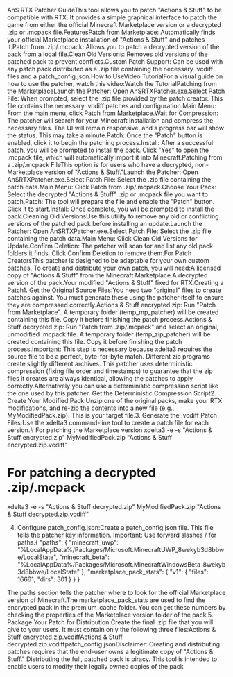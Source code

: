 AnS RTX Patcher GuideThis tool allows you to patch "Actions & Stuff" to be compatible with RTX. It provides a simple graphical interface to patch the game from either the official Minecraft Marketplace version or a decrypted .zip or .mcpack file.FeaturesPatch from Marketplace: Automatically finds your official Marketplace installation of "Actions & Stuff" and patches it.Patch from .zip/.mcpack: Allows you to patch a decrypted version of the pack from a local file.Clean Old Versions: Removes old versions of the patched pack to prevent conflicts.Custom Patch Support: Can be used with any patch pack distributed as a .zip file containing the necessary .vcdiff files and a patch_config.json.How to UseVideo TutorialFor a visual guide on how to use the patcher, watch this video:Watch the TutorialPatching from the MarketplaceLaunch the Patcher: Open AnSRTXPatcher.exe.Select Patch File: When prompted, select the .zip file provided by the patch creator. This file contains the necessary .vcdiff patches and configuration.Main Menu: From the main menu, click Patch from Marketplace.Wait for Compression: The patcher will search for your Minecraft installation and compress the necessary files. The UI will remain responsive, and a progress bar will show the status. This may take a minute.Patch: Once the "Patch" button is enabled, click it to begin the patching process.Install: After a successful patch, you will be prompted to install the pack. Click "Yes" to open the .mcpack file, which will automatically import it into Minecraft.Patching from a .zip/.mcpack FileThis option is for users who have a decrypted, non-Marketplace version of "Actions & Stuff."Launch the Patcher: Open AnSRTXPatcher.exe.Select Patch File: Select the .zip file containing the patch data.Main Menu: Click Patch from .zip/.mcpack.Choose Your Pack: Select the decrypted "Actions & Stuff" .zip or .mcpack file you want to patch.Patch: The tool will prepare the file and enable the "Patch" button. Click it to start.Install: Once complete, you will be prompted to install the pack.Cleaning Old VersionsUse this utility to remove any old or conflicting versions of the patched pack before installing an update.Launch the Patcher: Open AnSRTXPatcher.exe.Select Patch File: Select the .zip file containing the patch data.Main Menu: Click Clean Old Versions for Update.Confirm Deletion: The patcher will scan for and list any old pack folders it finds. Click Confirm Deletion to remove them.For Patch CreatorsThis patcher is designed to be adaptable for your own custom patches. To create and distribute your own patch, you will need:A licensed copy of "Actions & Stuff" from the Minecraft Marketplace.A decrypted version of the pack.Your modified "Actions & Stuff" fixed for RTX.Creating a Patch1. Get the Original Source Files:You need two "original" files to create patches against. You must generate these using the patcher itself to ensure they are compressed correctly.Actions & Stuff encrypted.zip: Run "Patch from Marketplace". A temporary folder (temp_mp_patcher) will be created containing this file. Copy it before finishing the patch process.Actions & Stuff decrypted.zip: Run "Patch from .zip/.mcpack" and select an original, unmodified .mcpack file. A temporary folder (temp_zip_patcher) will be created containing this file. Copy it before finishing the patch process.Important: This step is necessary because xdelta3 requires the source file to be a perfect, byte-for-byte match. Different zip programs create slightly different archives. This patcher uses deterministic compression (fixing file order and timestamps) to guarantee that the zip files it creates are always identical, allowing the patches to apply correctly.Alternatively you can use a deterministic compression script like the one used by this patcher. Get the Deterministic Compression Script2. Create Your Modified Pack:Unzip one of the original packs, make your RTX modifications, and re-zip the contents into a new file (e.g., MyModifiedPack.zip). This is your target file.3. Generate the .vcdiff Patch Files:Use the xdelta3 command-line tool to create a patch file for each version.# For patching the Marketplace version
xdelta3 -e -s "Actions & Stuff encrypted.zip" MyModifiedPack.zip "Actions & Stuff encrypted.zip.vcdiff"

# For patching a decrypted .zip/.mcpack
xdelta3 -e -s "Actions & Stuff decrypted.zip" MyModifiedPack.zip "Actions & Stuff decrypted.zip.vcdiff"


4. Configure patch_config.json:Create a patch_config.json file. This file tells the patcher key information. Important: Use forward slashes / for paths.{
    "paths": {
        "minecraft_uwp": "%LocalAppData%/Packages/Microsoft.MinecraftUWP_8wekyb3d8bbwe/LocalState",
        "minecraft_beta": "%LocalAppData%/Packages/Microsoft.MinecraftWindowsBeta_8wekyb3d8bbwe/LocalState"
    },
    "marketplace_pack_stats": {
        "v1": {
            "files": 16661,
            "dirs": 301
        }
    }
}

The paths section tells the patcher where to look for the official Marketplace version of Minecraft.The marketplace_pack_stats are used to find the encrypted pack in the premium_cache folder. You can get these numbers by checking the properties of the Marketplace version folder of the pack.5. Package Your Patch for Distribution:Create the final .zip file that you will give to your users. It must contain only the following three files:Actions & Stuff encrypted.zip.vcdiffActions & Stuff decrypted.zip.vcdiffpatch_config.jsonDisclaimer: Creating and distributing patches requires that the end-user owns a legitimate copy of "Actions & Stuff." Distributing the full, patched pack is piracy. This tool is intended to enable users to modify their legally owned copies of the pack
